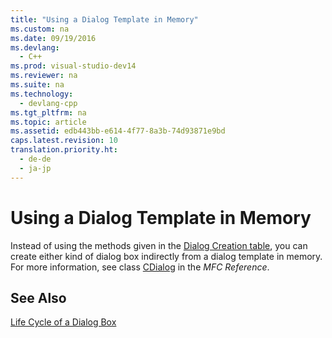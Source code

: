 ```yaml
---
title: "Using a Dialog Template in Memory"
ms.custom: na
ms.date: 09/19/2016
ms.devlang: 
  - C++
ms.prod: visual-studio-dev14
ms.reviewer: na
ms.suite: na
ms.technology: 
  - devlang-cpp
ms.tgt_pltfrm: na
ms.topic: article
ms.assetid: edb443bb-e614-4f77-8a3b-74d93871e9bd
caps.latest.revision: 10
translation.priority.ht: 
  - de-de
  - ja-jp
---
```

# Using a Dialog Template in Memory
Instead of using the methods given in the [Dialog Creation table](../vs140/Creating-a-Dialog-Class-with-Code-Wizards.md), you can create either kind of dialog box indirectly from a dialog template in memory. For more information, see class [CDialog](../vs140/CDialog-Class.md) in the *MFC Reference*.  
  
## See Also  
 [Life Cycle of a Dialog Box](../vs140/Life-Cycle-of-a-Dialog-Box.md)